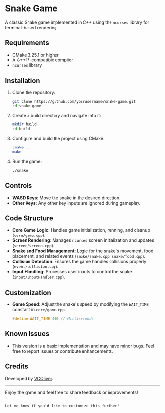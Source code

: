 # Snake Game

A classic Snake game implemented in C++ using the `ncurses` library for terminal-based rendering.

## Requirements

- CMake 3.25.1 or higher
- A C++17-compatible compiler
- `ncurses` library

## Installation

1. Clone the repository:
   ```bash
   git clone https://github.com/yourusername/snake-game.git
   cd snake-game
   ```

2. Create a build directory and navigate into it:
   ```bash
   mkdir build
   cd build
   ```

3. Configure and build the project using CMake:
   ```bash
   cmake ..
   make
   ```

4. Run the game:
   ```bash
   ./snake
   ```

## Controls

- **WASD Keys**: Move the snake in the desired direction.
- **Other Keys**: Any other key inputs are ignored during gameplay.

## Code Structure

- **Core Game Logic**: Handles game initialization, running, and cleanup (`core/game.cpp`).
- **Screen Rendering**: Manages `ncurses` screen initialization and updates (`screen/screen.cpp`).
- **Snake and Food Management**: Logic for the snake's movement, food placement, and related events (`snake/snake.cpp`, `snake/food.cpp`).
- **Collision Detection**: Ensures the game handles collisions properly (`event/collision.cpp`).
- **Input Handling**: Processes user inputs to control the snake (`input/inputHandler.cpp`).

## Customization

- **Game Speed**: Adjust the snake's speed by modifying the `WAIT_TIME` constant in `core/game.cpp`.  
  ```cpp
  #define WAIT_TIME 400 // Milliseconds
  ```

## Known Issues

- This version is a basic implementation and may have minor bugs. Feel free to report issues or contribute enhancements.

## Credits

Developed by [VCOliver](https://github.com/VCOliver).

---
Enjoy the game and feel free to share feedback or improvements!
```

Let me know if you'd like to customize this further!